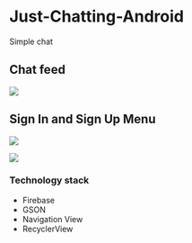 # Just-Chatting-Android
Simple chat
## Chat feed

![](image/Feed.png)

## Sign In and Sign Up Menu

![](image/SignIn.png)

![](image/SignUp.png)

### Technology stack
- Firebase
- GSON
- Navigation View
- RecyclerView
